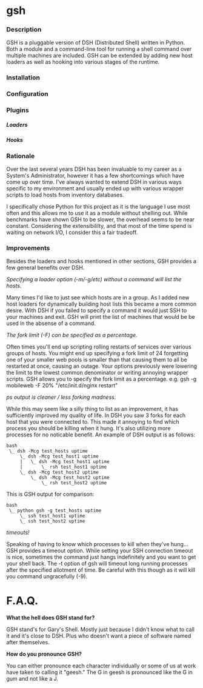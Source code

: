 # gsh

### Description

GSH is a pluggable version of DSH (Distributed Shell) written in Python. Both
a module and a command-line tool for running a shell command over multiple
machines are included. GSH can be extended by adding new host loaders as well
as hooking into various stages of the runtime.

### Installation

### Configuration

### Plugins

##### Loaders

##### Hooks

### Rationale

Over the last several years DSH has been invaluable to my career as a System's
Administrator, however it has a few shortcomings which have come up over time.
I've always wanted to extend DSH in various ways specific to my environment
and usually ended up with various wrapper scripts to load hosts from inventory
databases.

I specifically chose Python for this project as it is the language I use most
often and this allows me to use it as a module without shelling out. While
benchmarks have shown GSH to be slower, the overhead seems to be near
constant. Considering the extensibililty, and that most of the time spend is
waiting on network I/O, I consider this a fair tradeoff.

### Improvements

Besides the loaders and hooks mentioned in other sections, GSH provides a few
general benefits over DSH.

_Specifying a loader option (-m/-g/etc) without a command will list the hosts._

Many times I'd like to just see which hosts are in a group. As I added new host
loaders for dynamically building host lists this became a more common desire.
With DSH if you failed to specify a command it would just SSH to your machines
and exit. GSH will print the list of machines that would be be used in the
absense of a command.


_The fork limit (-F) can be specified as a percentage._

Often times you'll end up scripting rolling restarts of services over various
groups of hosts. You might end up specifying a fork limit of 24 forgetting one
of your smaller web pools is smaller than that causing them to all be
restarted at once, causing an outage. Your options previously were lowering
the limit to the lowest common denominator or writing annoying wrapper scripts.
GSH allows you to specify the fork limit as a percentage.
e.g. gsh -g mobileweb -F 20% "/etc/init.d/nginx restart"


_ps output is cleaner / less forking madness._

While this may seem like a silly thing to list as an improvement, it has
sufficiently improved my quality of life. In DSH you saw 3 forks for each
host that you were connected to. This made it annoying to find which process
you should be killing when it hung. It's also utilizing more processes for
no noticable benefit. An example of DSH output is as follows:

```
bash
 \_ dsh -Mcg test_hosts uptime
     \_ dsh -Mcg test_host1 uptime
     |   \_ dsh -Mcg test_host1 uptime
     |       \_ rsh test_host1 uptime
     \_ dsh -Mcg test_host2 uptime
         \_ dsh -Mcg test_host2 uptime
             \_ rsh test_host2 uptime

```

This is GSH output for comparison:

```
bash
 \_ python gsh -g test_hosts uptime
     \_ ssh test_host1 uptime
     \_ ssh test_host2 uptime
```

_timeouts!_

Speaking of having to know which processes to kill when they've hung... GSH
provides a timeout option. While setting your SSH connection timeout is nice,
sometimes the command just hangs indefinitely and you want to get your shell
back. The -t option of gsh will timeout long running processes after the
specified allotment of time. Be careful with this though as it will kill you
command ungracefully (-9).


# F.A.Q.
__What the hell does GSH stand for?__

GSH stand's for Gary's Shell. Mostly just because I didn't know what to call
it and it's close to DSH. Plus who doesn't want a piece of software named
after themselves.

__How do you pronounce GSH?__

You can either pronounce each character individually or some of us at work
have taken to calling it "geesh." The G in geesh is pronounced like the G
in gum and not like a J.

